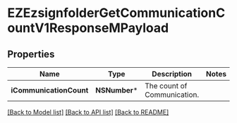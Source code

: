# EZEzsignfolderGetCommunicationCountV1ResponseMPayload

## Properties
Name | Type | Description | Notes
------------ | ------------- | ------------- | -------------
**iCommunicationCount** | **NSNumber*** | The count of Communication. | 

[[Back to Model list]](../README.md#documentation-for-models) [[Back to API list]](../README.md#documentation-for-api-endpoints) [[Back to README]](../README.md)


